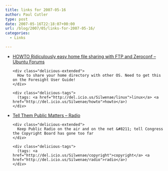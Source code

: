 ```yaml
---
title: links for 2007-05-16
author: Paul Cutler
type: post
date: 2007-05-16T22:18:07+00:00
url: /blog/2007/05/links-for-2007-05-16/
categories:
  - Links

---
```

<ul class="delicious">
  <li>
    <div class="delicious-link">
      <a href="http://ubuntuforums.org/showthread.php?t=218630">HOWTO Ridiculously easy home file sharing with FTP and Zeroconf &#8211; Ubuntu Forums</a>
    </div>
    
    <div class="delicious-extended">
      How to share your home directory with other OS. Need to get this on the Foresight User Guide!
    </div>
    
    <div class="delicious-tags">
      (tags: <a href="http://del.icio.us/Silwenae/linux">linux</a> <a href="http://del.icio.us/Silwenae/howto">howto</a>)
    </div>
  </li>
  
  <li>
    <div class="delicious-link">
      <a href="http://www.tellthempublicmatters.org/radio.html">Tell Them Public Matters &#8211; Radio</a>
    </div>
    
    <div class="delicious-extended">
      Keep Public Radio on the air and on the net &#8211; tell Congress the Copyright Board has gone too far
    </div>
    
    <div class="delicious-tags">
      (tags: <a href="http://del.icio.us/Silwenae/copyright">copyright</a> <a href="http://del.icio.us/Silwenae/radio">radio</a>)
    </div>
  </li>
</ul>